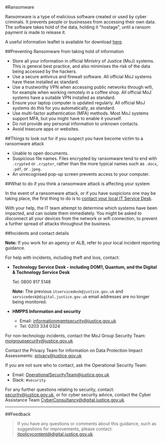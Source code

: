 #Ransomware

Ransomware is a type of malicious software created or used by cyber criminals. It prevents people or businesses from accessing their own data. The software takes hold of the data, holding it "hostage", until a ransom payment is made to release it.

A useful information leaflet is available for download [here](./culture/ransomware-information-leaflet.pdf).

##Preventing Ransomware from taking hold of information

* Store all your information in official Ministry of Justice (MoJ) systems. This is general best practice, and also minimises the risk of the data being accessed by the hackers.
* Use a secure antivirus and firewall software. All official MoJ systems have these installed as standard.
* Use a trustworthy VPN when accessing public networks through wifi, for example when working remotely in a coffee shop. All official MoJ systems have a suitable VPN installed as standard.
* Ensure your laptop computer is updated regularly. All official MoJ systems do this for you automatically, as standard.
* Use multi-factor authentication (MFA) methods. Most MoJ systems support MFA, but you might have to enable it yourself.
* Do not provide any personal information to unknown contacts.
* Avoid insecure apps or websites.

##Things to look out for if you suspect you have become victim to a ransomware attack

* Unable to open documents.
* Suspicious file names. Files encrypted by ransomware tend to end with `.crypted` or `.cryptor`, rather than the more typical names such as `.docx`, `.pdf`, or `.jpeg`.
* An unrecognised pop-up screen prevents access to your computer.

##What to do if you think a ransomware attack is affecting your system

In the event of a ransomware attack, or if you have suspicions one may be taking place, the first thing to do is to [contact your local IT Service Desk](#incidents-and-contact-details).

With your help, the IT team attempt to determine which systems have been impacted, and can isolate them immediately. You might be asked to disconnect all your devices from the network or wifi connection, to prevent a further spread of attacks throughout the business.

##Incidents and contact details

**Note:** If you work for an agency or ALB, refer to your local incident reporting guidance.

For help with incidents, including theft and loss, contact:

* **Technology Service Desk - including DOM1, Quantum, and the Digital & Technology Service Desk**

    Tel: 0800 917 5148

    **Note:** The previous `itservicedesk@justice.gov.uk` and `servicedesk@digital.justice.gov.uk` email addresses are no longer being monitored.

* **HMPPS Information and security**
    * Email: [informationmgmtsecurity@justice.gov.uk](mailto:informationmgmtsecurity@justice.gov.uk)
    * Tel: 0203 334 0324

For non-technology incidents, contact the MoJ Group Security Team: [mojgroupsecurity@justice.gov.uk](mailto:mojgroupsecurity@justice.gov.uk)

Contact the Privacy Team for information on Data Protection Impact Assessments: [privacy@justice.gov.uk](mailto:privacy@justice.gov.uk)

If you are not sure who to contact, ask the Operational Security Team:

* Email: [OperationalSecurityTeam@justice.gov.uk](mailto:OperationalSecurityTeam@justice.gov.uk)
* Slack: `#security`

For any further questions relating to security, contact: [security@justice.gov.uk](mailto:security@justice.gov.uk), or for cyber security advice, contact the Cyber Assistance Team [CyberConsultancy@digital.justice.gov.uk](mailto:CyberConsultancy@digital.justice.gov.uk).

---

##Feedback

> If you have any questions or comments about this guidance, such as suggestions for improvements, please contact: [itpolicycontent@digital.justice.gov.uk](mailto:itpolicycontent@digital.justice.gov.uk).

